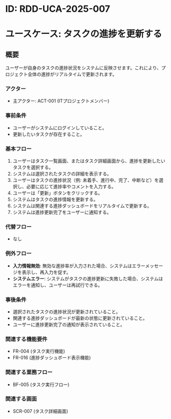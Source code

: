 # ID: RDD-UCA-2025-007

# ユースケース: タスクの進捗を更新する

## 概要

ユーザーが自身のタスクの進捗状況をシステムに反映させます。これにより、プロジェクト全体の進捗がリアルタイムで更新されます。

### アクター

- 主アクター: ACT-001 (ITプロジェクトメンバー)

### 事前条件

- ユーザーがシステムにログインしていること。
- 更新したいタスクが存在すること。

### 基本フロー

1. ユーザーはタスク一覧画面、またはタスク詳細画面から、進捗を更新したいタスクを選択する。
1. システムは選択されたタスクの詳細を表示する。
1. ユーザーはタスクの進捗状況（例: 未着手、進行中、完了、中断など）を選択し、必要に応じて進捗率やコメントを入力する。
1. ユーザーは「更新」ボタンをクリックする。
1. システムはタスクの進捗情報を更新する。
1. システムは関連する進捗ダッシュボードをリアルタイムで更新する。
1. システムは進捗更新完了をユーザーに通知する。

### 代替フロー

- なし

### 例外フロー

- **入力情報無効**: 無効な進捗率が入力された場合、システムはエラーメッセージを表示し、再入力を促す。
- **システムエラー**: システムがタスクの進捗更新に失敗した場合、システムはエラーを通知し、ユーザーは再試行できる。

### 事後条件

- 選択されたタスクの進捗状況が更新されていること。
- 関連する進捗ダッシュボードが最新の状態に更新されていること。
- ユーザーに進捗更新完了の通知が表示されていること。

### 関連する機能要件

- FR-004 (タスク実行機能)
- FR-016 (進捗ダッシュボード表示機能)

### 関連する業務フロー

- BF-005 (タスク実行フロー)

### 関連する画面

- SCR-007 (タスク詳細画面)
